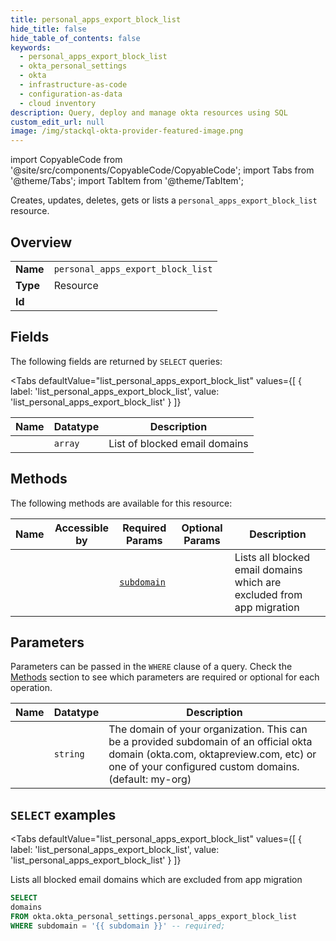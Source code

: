 ```yaml
--- 
title: personal_apps_export_block_list
hide_title: false
hide_table_of_contents: false
keywords:
  - personal_apps_export_block_list
  - okta_personal_settings
  - okta
  - infrastructure-as-code
  - configuration-as-data
  - cloud inventory
description: Query, deploy and manage okta resources using SQL
custom_edit_url: null
image: /img/stackql-okta-provider-featured-image.png
---
```


import CopyableCode from '@site/src/components/CopyableCode/CopyableCode';
import Tabs from '@theme/Tabs';
import TabItem from '@theme/TabItem';

Creates, updates, deletes, gets or lists a <code>personal_apps_export_block_list</code> resource.

## Overview
<table><tbody>
<tr><td><b>Name</b></td><td><code>personal_apps_export_block_list</code></td></tr>
<tr><td><b>Type</b></td><td>Resource</td></tr>
<tr><td><b>Id</b></td><td><CopyableCode code="okta.okta_personal_settings.personal_apps_export_block_list" /></td></tr>
</tbody></table>

## Fields

The following fields are returned by `SELECT` queries:

<Tabs
    defaultValue="list_personal_apps_export_block_list"
    values={[
        { label: 'list_personal_apps_export_block_list', value: 'list_personal_apps_export_block_list' }
    ]}
>
<TabItem value="list_personal_apps_export_block_list">

<table>
<thead>
    <tr>
    <th>Name</th>
    <th>Datatype</th>
    <th>Description</th>
    </tr>
</thead>
<tbody>
<tr>
    <td><CopyableCode code="domains" /></td>
    <td><code>array</code></td>
    <td>List of blocked email domains</td>
</tr>
</tbody>
</table>
</TabItem>
</Tabs>

## Methods

The following methods are available for this resource:

<table>
<thead>
    <tr>
    <th>Name</th>
    <th>Accessible by</th>
    <th>Required Params</th>
    <th>Optional Params</th>
    <th>Description</th>
    </tr>
</thead>
<tbody>
<tr>
    <td><a href="#list_personal_apps_export_block_list"><CopyableCode code="list_personal_apps_export_block_list" /></a></td>
    <td><CopyableCode code="select" /></td>
    <td><a href="#parameter-subdomain"><code>subdomain</code></a></td>
    <td></td>
    <td>Lists all blocked email domains which are excluded from app migration</td>
</tr>
</tbody>
</table>

## Parameters

Parameters can be passed in the `WHERE` clause of a query. Check the [Methods](#methods) section to see which parameters are required or optional for each operation.

<table>
<thead>
    <tr>
    <th>Name</th>
    <th>Datatype</th>
    <th>Description</th>
    </tr>
</thead>
<tbody>
<tr id="parameter-subdomain">
    <td><CopyableCode code="subdomain" /></td>
    <td><code>string</code></td>
    <td>The domain of your organization. This can be a provided subdomain of an official okta domain (okta.com, oktapreview.com, etc) or one of your configured custom domains. (default: my-org)</td>
</tr>
</tbody>
</table>

## `SELECT` examples

<Tabs
    defaultValue="list_personal_apps_export_block_list"
    values={[
        { label: 'list_personal_apps_export_block_list', value: 'list_personal_apps_export_block_list' }
    ]}
>
<TabItem value="list_personal_apps_export_block_list">

Lists all blocked email domains which are excluded from app migration

```sql
SELECT
domains
FROM okta.okta_personal_settings.personal_apps_export_block_list
WHERE subdomain = '{{ subdomain }}' -- required;
```
</TabItem>
</Tabs>
